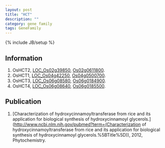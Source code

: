 ```yaml
---
layout: post
title: "HCT"
description: ""
category: gene family
tags: GeneFamily
---
```

{% include JB/setup %}

## Information
1. OsHCT2, [LOC_Os02g39850](http://rice.plantbiology.msu.edu/cgi-bin/ORF_infopage.cgi?orf=LOC_Os02g39850), [Os02g0611800](http://rapdb.dna.affrc.go.jp/viewer/gbrowse_details/irgsp1?name=Os02g0611800).
2. OsHCT1, [LOC_Os04g42250](http://rice.plantbiology.msu.edu/cgi-bin/ORF_infopage.cgi?orf=LOC_Os04g42250), [Os04g0500700](http://rapdb.dna.affrc.go.jp/viewer/gbrowse_details/irgsp1?name=Os04g0500700).
3. OsHCT3, [LOC_Os06g08580](http://rice.plantbiology.msu.edu/cgi-bin/ORF_infopage.cgi?orf=LOC_Os06g08580), [Os06g0184900](http://rapdb.dna.affrc.go.jp/viewer/gbrowse_details/irgsp1?name=Os06g0184900).
4. OsHCT4, [LOC_Os06g08640](http://rice.plantbiology.msu.edu/cgi-bin/ORF_infopage.cgi?orf=LOC_Os06g08640), [Os06g0185500](http://rapdb.dna.affrc.go.jp/viewer/gbrowse_details/irgsp1?name=Os06g0185500).

## Publication
1. [Characterization of hydroxycinnamoyltransferase from rice and its application for biological synthesis of hydroxycinnamoyl glycerols.](http://www.ncbi.nlm.nih.gov/pubmed?term=(Characterization of hydroxycinnamoyltransferase from rice and its application for biological synthesis of hydroxycinnamoyl glycerols.%5BTitle%5D)), 2012, Phytochemistry.


